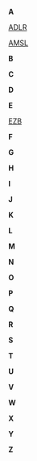 **A**

[ADLR](ADLR)

[AMSL](AMSL)

**B**

**C**

**D**

**E**

[EZB](EZB)

**F**

**G**

**H**

**I**

**J**

**K**

**L**

**M**

**N**

**O**

**P**

**Q**

**R**

**S**

**T**

**U**

**V**

**W**

**X**

**Y**

**Z**
